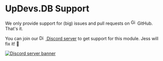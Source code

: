 # UpDevs.DB Support
We only provide support for (big) issues and pull requests on [<img src="https://upload.wikimedia.org/wikipedia/commons/thumb/9/91/Octicons-mark-github.svg/2048px-Octicons-mark-github.svg.png" height="17" width="17" alt="GitHub logo">](#) GitHub. That's it.

You can join our [<img src="https://user-images.githubusercontent.com/77716705/130312581-8e3406be-0552-43ce-b550-0b444462e15e.png" height="15" width="20" alt="Discord logo"> Discord server][server] to get support for this module. Jess will fix it! 🔧

[<img src="https://discordapp.com/api/guilds/862062353726046208/widget.png?style=banner2" alt="Discord server banner">][server]


[server]: https://discord.gg/PhW2XJa2yy
